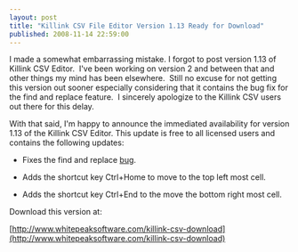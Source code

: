 ```yaml
---
layout: post
title: "Killink CSV File Editor Version 1.13 Ready for Download"
published: 2008-11-14 22:59:00
---
```

I made a somewhat embarrassing mistake. I forgot to post version 1.13 of Killink CSV Editor.  I've been working on version 2 and between that and other things my mind has been elsewhere.  Still no excuse for not getting this version out sooner especially considering that it contains the bug fix for the find and replace feature.  I sincerely apologize to the Killink CSV users out there for this delay. 

With that said, I'm happy to announce the immediated availability for version 1.13 of the Killink CSV Editor. This update is free to all licensed users and contains the following updates: 

  * Fixes the find and replace [bug](http://www.whitepeaksoftware.com/forums/Topic275-12-1.aspx).

  * Adds the shortcut key Ctrl+Home to move to the top left most cell.

  * Adds the shortcut key Ctrl+End to the move the bottom right most cell.

Download this version at: 

[http://www.whitepeaksoftware.com/killink-csv-download](http://www.whitepeaksoftware.com/killink-csv-download)
